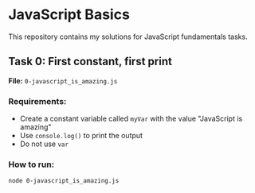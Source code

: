 # JavaScript Basics

This repository contains my solutions for JavaScript fundamentals tasks.

## Task 0: First constant, first print

**File:** `0-javascript_is_amazing.js`

### Requirements:
- Create a constant variable called `myVar` with the value "JavaScript is amazing"
- Use `console.log()` to print the output
- Do not use `var`

### How to run:
```bash
node 0-javascript_is_amazing.js
